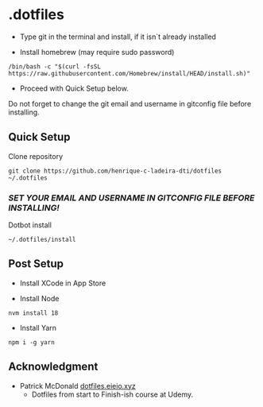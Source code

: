 # .dotfiles
- Type git in the terminal and install, if it isn`t already installed
  
- Install homebrew (may require sudo password)
```
/bin/bash -c "$(curl -fsSL https://raw.githubusercontent.com/Homebrew/install/HEAD/install.sh)"
```

- Proceed with Quick Setup below.

Do not forget to change the git email and username in gitconfig file before installing.

## Quick Setup
Clone repository
```
git clone https://github.com/henrique-c-ladeira-dti/dotfiles ~/.dotfiles
```

### *SET YOUR EMAIL AND USERNAME IN GITCONFIG FILE BEFORE INSTALLING!*

Dotbot install
```
~/.dotfiles/install
```

## Post Setup

- Install XCode in App Store

- Install Node
```
nvm install 18
```

- Install Yarn
```
npm i -g yarn 
```

## Acknowledgment

- Patrick McDonald [dotfiles.eieio.xyz](http://dotfiles.eieio.xyz)
  - Dotfiles from start to Finish-ish course at Udemy.
